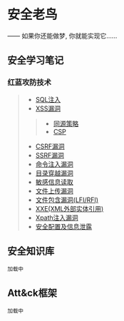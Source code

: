# 安全老鸟

—— 如果你还能做梦, 你就能实现它……

## 安全学习笔记

### 红蓝攻防技术

> * [SQL注入](/source/vuln/sql/)
> * [XSS漏洞](/source/vuln/xss/)
>> * [同源策略](/source/vuln/cors/)
>> * [CSP](/source/vuln/csp/)
> * [CSRF漏洞](/source/vuln/csrf/)
> * [SSRF漏洞](/source/vuln/ssrf/)
> * [命令注入漏洞](/source/vuln/cmd/)
> * [目录穿越漏洞](/source/vuln/pathtraversal/)
> * [敏感信息读取](/source/vuln/fileread/)
> * [文件上传漏洞](/source/vuln/fileupload/)
> * [文件包含漏洞(LFI/RFI)](/source/vuln/fileinclude/)
> * [XXE(XML外部实体引用)](/source/vuln/xxe/)
> * [Xpath注入漏洞](/source/vuln/xpath/)
> * [安全配置及信息泄露](/source/vuln/config/)

## 安全知识库

    加载中

## Att&ck框架

    加载中